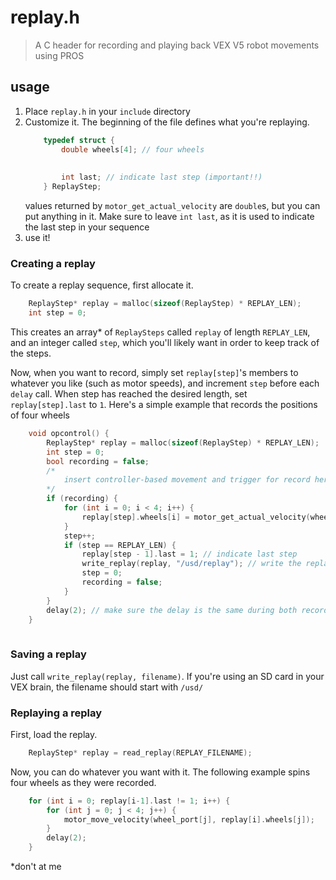 # replay.h
> A C header for recording and playing back VEX V5 robot movements using PROS

## usage
1. Place `replay.h` in your `include` directory
2. Customize it.
	The beginning of the file defines what you're replaying.
	```c
		typedef struct {
			double wheels[4]; // four wheels
			
			
			int last; // indicate last step (important!!)
		} ReplayStep;
	```
	values returned by `motor_get_actual_velocity` are `double`s, but you can put anything in it. Make sure to leave `int last`, as it is used to indicate the last step in your sequence
3. use it!

### Creating a replay
To create a replay sequence, first allocate it.
```c
	ReplayStep* replay = malloc(sizeof(ReplayStep) * REPLAY_LEN);
	int step = 0;
```
This creates an array\* of `ReplaySteps` called `replay` of length `REPLAY_LEN`, and an integer called `step`, which you'll likely want in order to keep track of the steps.

Now, when you want to record, simply set `replay[step]`'s members to whatever you like (such as motor speeds), and increment `step` before each `delay` call.
When step has reached the desired length, set `replay[step].last` to `1`.
Here's a simple example that records the positions of four wheels
```c
	void opcontrol() {
		ReplayStep* replay = malloc(sizeof(ReplayStep) * REPLAY_LEN);
		int step = 0;
		bool recording = false;
		/*
			insert controller-based movement and trigger for record here
		*/
		if (recording) {
			for (int i = 0; i < 4; i++) {
				replay[step].wheels[i] = motor_get_actual_velocity(wheels[i]);
			}
			step++;
			if (step == REPLAY_LEN) {
				replay[step - 1].last = 1; // indicate last step
				write_replay(replay, "/usd/replay"); // write the replay to the SD card
				step = 0;
				recording = false;
			}
		}
		delay(2); // make sure the delay is the same during both record and playback
	}
	
```
### Saving a replay
Just call `write_replay(replay, filename)`. If you're using an SD card in your VEX brain, the filename should start with `/usd/`

### Replaying a replay
First, load the replay.
```c
	ReplayStep* replay = read_replay(REPLAY_FILENAME);
```
Now, you can do whatever you want with it. The following example spins four wheels as they were recorded.
```c
	for (int i = 0; replay[i-1].last != 1; i++) {
		for (int j = 0; j < 4; j++) {
			motor_move_velocity(wheel_port[j], replay[i].wheels[j]);
		}
		delay(2);
	}
```

\*don't at me
